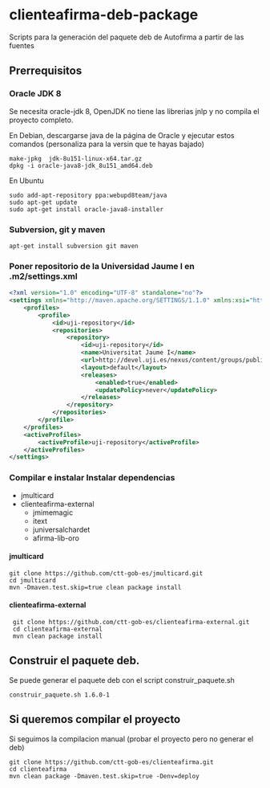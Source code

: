 # clienteafirma-deb-package

Scripts para la generación del paquete deb de Autofirma a partir de las fuentes

## Prerrequisitos

### Oracle JDK 8

Se necesita oracle-jdk 8, OpenJDK no tiene las librerias jnlp y no compila el proyecto completo.

En Debian, descargarse java de la página de Oracle y ejecutar estos comandos (personaliza para la versin que te hayas bajado)

	make-jpkg  jdk-8u151-linux-x64.tar.gz
	dpkg -i oracle-java8-jdk_8u151_amd64.deb 
	 
En Ubuntu

	sudo add-apt-repository ppa:webupd8team/java
	sudo apt-get update
	sudo apt-get install oracle-java8-installer

### Subversion, git y maven

	apt-get install subversion git maven


### Poner repositorio de la Universidad Jaume I en .m2/settings.xml
	
```xml
<?xml version="1.0" encoding="UTF-8" standalone="no"?>
<settings xmlns="http://maven.apache.org/SETTINGS/1.1.0" xmlns:xsi="http://www.w3.org/2001/XMLSchema-instance" xsi:schemaLocation="http://maven.apache.org/SETTINGS/1.1.0 http://maven.apache.org/xsd/settings-1.1.0.xsd">
	<profiles>
  		<profile>
			<id>uji-repository</id>
			<repositories>
				<repository>
					<id>uji-repository</id>
					<name>Universitat Jaume I</name>
					<url>http://devel.uji.es/nexus/content/groups/public/</url>
					<layout>default</layout>
					<releases>
						<enabled>true</enabled>
						<updatePolicy>never</updatePolicy>
					</releases>
				</repository>
			</repositories>
		</profile>
	</profiles>
	<activeProfiles>
    	<activeProfile>uji-repository</activeProfile>
  	</activeProfiles>
</settings>
```

### Compilar e instalar Instalar dependencias
 * jmulticard
 * clienteafirma-external
   * jmimemagic
   * itext
   * juniversalchardet
   * afirma-lib-oro

#### jmulticard

    git clone https://github.com/ctt-gob-es/jmulticard.git
    cd jmulticard
    mvn -Dmaven.test.skip=true clean package install
    
#### clienteafirma-external

     git clone https://github.com/ctt-gob-es/clienteafirma-external.git
     cd clienteafirma-external
     mvn clean package install
     

## Construir el paquete deb.
Se puede generar el paquete deb con el script construir_paquete.sh

	construir_paquete.sh 1.6.0-1

## Si queremos compilar el proyecto
Si seguimos la compilacion manual (probar el proyecto pero no generar el deb)

	git clone https://github.com/ctt-gob-es/clienteafirma.git
	cd clienteafirma
	mvn clean package -Dmaven.test.skip=true -Denv=deploy

    
	
